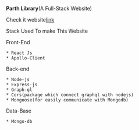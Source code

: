 ﻿**Parth Library**(A Full-Stack Website)



Check it website[link](https://parthlibrary.herokuapp.com/)

Stack Used To make This Website

Front-End

	* React Js
	* Apollo-Client

Back-end

	* Node-js
	* Express-js
	* Graph-ql
	* Cors(package which connect graphql with nodejs)
	* Mongoose(for easily communicate with Mongodb)
Data-Base

	* Mongo-db


